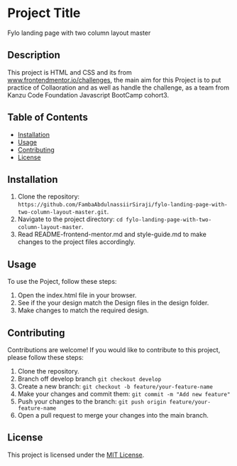 # Project Title

Fylo landing page with two column layout master

## Description

This project is HTML and CSS and its from www.frontendmentor.io/challenges, the main aim for this Project is to put practice of Collaoration and as well as handle the challenge, as a team from Kanzu Code Foundation Javascript BootCamp cohort3.

## Table of Contents

- [Installation](#installation)
- [Usage](#usage)
- [Contributing](#contributing)
- [License](#license)

## Installation

1. Clone the repository: `https://github.com/FambaAbdulnassiirSiraji/fylo-landing-page-with-two-column-layout-master.git`.
2. Navigate to the project directory: `cd fylo-landing-page-with-two-column-layout-master`.
3. Read README-frontend-mentor.md and style-guide.md to make changes to the project files accordingly.


## Usage

To use the Poject, follow these steps:

1. Open the index.html file in your browser.
2. See if the your design match the Design files in the design folder.
3. Make changes to match the required design.



## Contributing

Contributions are welcome! If you would like to contribute to this project, please follow these steps:

1. Clone the repository.
2. Branch off develop branch `git checkout develop`
3. Create a new branch: `git checkout -b feature/your-feature-name`
4. Make your changes and commit them: `git commit -m "Add new feature"`
5. Push your changes to the branch: `git push origin feature/your-feature-name`
6. Open a pull request to merge your changes into the main branch.

## License

This project is licensed under the [MIT License](LICENSE).